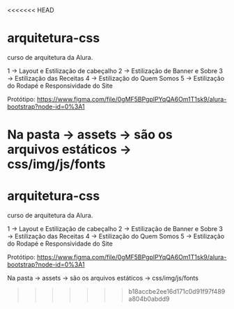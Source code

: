 <<<<<<< HEAD
# arquitetura-css
curso de arquitetura da Alura. 

1 -> Layout e Estilização de cabeçalho
2 -> Estilização de Banner e Sobre
3 -> Estilização das Receitas
4 -> Estilização do Quem Somos
5 -> Estilização do Rodapé e Responsividade do Site

Protótipo: https://www.figma.com/file/0gMF5BPgplPYqQA6Om1T1sk9/alura-bootstrap?node-id=0%3A1


Na pasta -> assets -> são os arquivos estáticos -> css/img/js/fonts
=======
# arquitetura-css
curso de arquitetura da Alura. 

1 -> Layout e Estilização de cabeçalho
2 -> Estilização de Banner e Sobre
3 -> Estilização das Receitas
4 -> Estilização do Quem Somos
5 -> Estilização do Rodapé e Responsividade do Site

Protótipo: https://www.figma.com/file/0gMF5BPgplPYqQA6Om1T1sk9/alura-bootstrap?node-id=0%3A1


Na pasta -> assets -> são os arquivos estáticos -> css/img/js/fonts
>>>>>>> b18accbe2ee16d171c0d91f97f489a804b0abdd9
